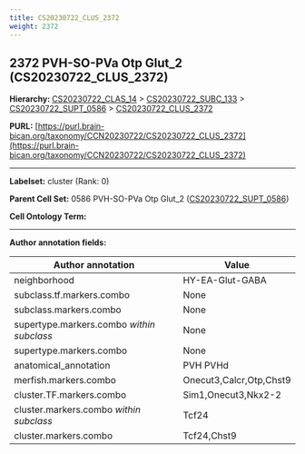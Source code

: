 ```yaml
---
title: CS20230722_CLUS_2372
weight: 2372
---
```

## 2372 PVH-SO-PVa Otp Glut_2 (CS20230722_CLUS_2372)
<b>Hierarchy: </b>
[CS20230722_CLAS_14](../CS20230722_CLAS_14) >
[CS20230722_SUBC_133](../CS20230722_SUBC_133) >
[CS20230722_SUPT_0586](../CS20230722_SUPT_0586) >
[CS20230722_CLUS_2372](../CS20230722_CLUS_2372)

**PURL:** [https://purl.brain-bican.org/taxonomy/CCN20230722/CS20230722_CLUS_2372](https://purl.brain-bican.org/taxonomy/CCN20230722/CS20230722_CLUS_2372)

---


**Labelset:** cluster (Rank: 0)

**Parent Cell Set:** 0586 PVH-SO-PVa Otp Glut_2 ([CS20230722_SUPT_0586](../CS20230722_SUPT_0586))



**Cell Ontology Term:** 

[MARKER GENES.]: #


---

[TRANSFERRED ANNOTATIONS.]: #


[AUTHOR ANNOTATION FIELDS.]: #


**Author annotation fields:**

| Author annotation | Value |
|-------------------|-------|
|neighborhood|HY-EA-Glut-GABA|
|subclass.tf.markers.combo|None|
|subclass.markers.combo|None|
|supertype.markers.combo _within subclass_|None|
|supertype.markers.combo|None|
|anatomical_annotation|PVH PVHd|
|merfish.markers.combo|Onecut3,Calcr,Otp,Chst9|
|cluster.TF.markers.combo|Sim1,Onecut3,Nkx2-2|
|cluster.markers.combo _within subclass_|Tcf24|
|cluster.markers.combo|Tcf24,Chst9|
